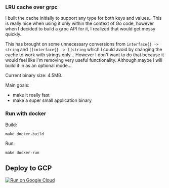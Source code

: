### LRU cache over grpc

I built the cache initially to support any type for both keys and values.. This is really nice when using it only within the context of Go code, however when I decided to build a grpc API for it, I realized that would get messy quickly. 

This has brought on some unnecessary conversions from `interface{} -> string` and `[]interface{} -> []string` which I could avoid by changing the cache to work with strings only... However I don't want to do that because it would feel like I'm removing very useful functionality. Although maybe I will build it in as an optional mode... 

Current binary size: 4.5MB.

Main goals:
- make it really fast
- make a super small application binary

### Run with docker
Build:
```
make docker-build
```
Run:
```
make docker-run
```

## Deploy to GCP
[![Run on Google Cloud](https://deploy.cloud.run/button.svg)](https://deploy.cloud.run)